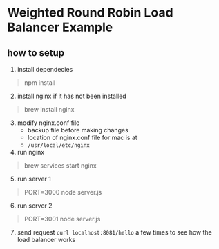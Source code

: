 # Weighted Round Robin Load Balancer Example
## how to setup
1. install dependecies
> npm install
2. install nginx if it has not been installed
> brew install nginx
3. modify nginx.conf file
    - backup file before making changes
    - location of nginx.conf file for mac is at
    - ```/usr/local/etc/nginx```
4. run nginx
> brew services start nginx
5. run server 1
> PORT=3000 node server.js
6. run server 2
> PORT=3001 node server.js
7. send request ```curl localhost:8081/hello``` a few times to see how the load balancer works
